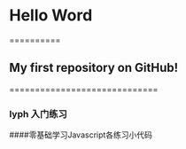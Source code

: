 # Hello Word
==========
## My first repository on GitHub!
=============================
### lyph  入门练习
####零基础学习Javascript各练习小代码
